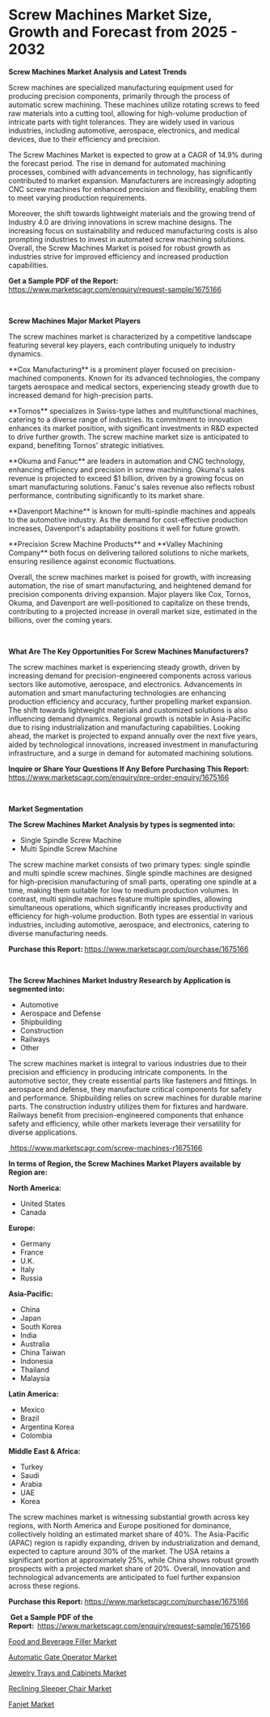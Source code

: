 <p><h1>Screw Machines Market Size, Growth and Forecast from 2025 - 2032</h1></p><p><strong>Screw Machines Market Analysis and Latest Trends</strong></p>
<p><p>Screw machines are specialized manufacturing equipment used for producing precision components, primarily through the process of automatic screw machining. These machines utilize rotating screws to feed raw materials into a cutting tool, allowing for high-volume production of intricate parts with tight tolerances. They are widely used in various industries, including automotive, aerospace, electronics, and medical devices, due to their efficiency and precision.</p><p>The Screw Machines Market is expected to grow at a CAGR of 14.9% during the forecast period. The rise in demand for automated machining processes, combined with advancements in technology, has significantly contributed to market expansion. Manufacturers are increasingly adopting CNC screw machines for enhanced precision and flexibility, enabling them to meet varying production requirements.</p><p>Moreover, the shift towards lightweight materials and the growing trend of Industry 4.0 are driving innovations in screw machine designs. The increasing focus on sustainability and reduced manufacturing costs is also prompting industries to invest in automated screw machining solutions. Overall, the Screw Machines Market is poised for robust growth as industries strive for improved efficiency and increased production capabilities.</p></p>
<p><strong>Get a Sample PDF of the Report:&nbsp;</strong> <a href="https://www.marketscagr.com/enquiry/request-sample/1675166?utm_campaign=1848&utm_medium=2&utm_source=Github&utm_content=ia&utm_term=28022025&utm_id=screw-machines">https://www.marketscagr.com/enquiry/request-sample/1675166</a></p>
<p>&nbsp;</p>
<p><strong>Screw Machines Major Market Players</strong></p>
<p><p>The screw machines market is characterized by a competitive landscape featuring several key players, each contributing uniquely to industry dynamics. </p><p>**Cox Manufacturing** is a prominent player focused on precision-machined components. Known for its advanced technologies, the company targets aerospace and medical sectors, experiencing steady growth due to increased demand for high-precision parts. </p><p>**Tornos** specializes in Swiss-type lathes and multifunctional machines, catering to a diverse range of industries. Its commitment to innovation enhances its market position, with significant investments in R&D expected to drive further growth. The screw machine market size is anticipated to expand, benefiting Tornos' strategic initiatives.</p><p>**Okuma and Fanuc** are leaders in automation and CNC technology, enhancing efficiency and precision in screw machining. Okuma's sales revenue is projected to exceed $1 billion, driven by a growing focus on smart manufacturing solutions. Fanuc's sales revenue also reflects robust performance, contributing significantly to its market share.</p><p>**Davenport Machine** is known for multi-spindle machines and appeals to the automotive industry. As the demand for cost-effective production increases, Davenport's adaptability positions it well for future growth.</p><p>**Precision Screw Machine Products** and **Valley Machining Company** both focus on delivering tailored solutions to niche markets, ensuring resilience against economic fluctuations.</p><p>Overall, the screw machines market is poised for growth, with increasing automation, the rise of smart manufacturing, and heightened demand for precision components driving expansion. Major players like Cox, Tornos, Okuma, and Davenport are well-positioned to capitalize on these trends, contributing to a projected increase in overall market size, estimated in the billions, over the coming years.</p></p>
<p>&nbsp;</p>
<p><strong>What Are The Key Opportunities For Screw Machines Manufacturers?</strong></p>
<p><p>The screw machines market is experiencing steady growth, driven by increasing demand for precision-engineered components across various sectors like automotive, aerospace, and electronics. Advancements in automation and smart manufacturing technologies are enhancing production efficiency and accuracy, further propelling market expansion. The shift towards lightweight materials and customized solutions is also influencing demand dynamics. Regional growth is notable in Asia-Pacific due to rising industrialization and manufacturing capabilities. Looking ahead, the market is projected to expand annually over the next five years, aided by technological innovations, increased investment in manufacturing infrastructure, and a surge in demand for automated machining solutions.</p></p>
<p><strong>Inquire or Share Your Questions If Any Before Purchasing This Report:</strong> <a href="https://www.marketscagr.com/enquiry/pre-order-enquiry/1675166?utm_campaign=1848&utm_medium=2&utm_source=Github&utm_content=ia&utm_term=28022025&utm_id=screw-machines">https://www.marketscagr.com/enquiry/pre-order-enquiry/1675166</a></p>
<p>&nbsp;</p>
<p><strong>Market Segmentation</strong></p>
<p><strong>The Screw Machines Market Analysis by types is segmented into:</strong></p>
<p><ul><li>Single Spindle Screw Machine</li><li>Multi Spindle Screw Machine</li></ul></p>
<p><p>The screw machine market consists of two primary types: single spindle and multi spindle screw machines. Single spindle machines are designed for high-precision manufacturing of small parts, operating one spindle at a time, making them suitable for low to medium production volumes. In contrast, multi spindle machines feature multiple spindles, allowing simultaneous operations, which significantly increases productivity and efficiency for high-volume production. Both types are essential in various industries, including automotive, aerospace, and electronics, catering to diverse manufacturing needs.</p></p>
<p><strong>Purchase this Report:&nbsp;</strong><a href="https://www.marketscagr.com/purchase/1675166?utm_campaign=1848&utm_medium=2&utm_source=Github&utm_content=ia&utm_term=28022025&utm_id=screw-machines">https://www.marketscagr.com/purchase/1675166</a></p>
<p>&nbsp;</p>
<p><strong>The Screw Machines Market Industry Research by Application is segmented into:</strong></p>
<p><ul><li>Automotive</li><li>Aerospace and Defense</li><li>Shipbuilding</li><li>Construction</li><li>Railways</li><li>Other</li></ul></p>
<p><p>The screw machines market is integral to various industries due to their precision and efficiency in producing intricate components. In the automotive sector, they create essential parts like fasteners and fittings. In aerospace and defense, they manufacture critical components for safety and performance. Shipbuilding relies on screw machines for durable marine parts. The construction industry utilizes them for fixtures and hardware. Railways benefit from precision-engineered components that enhance safety and efficiency, while other markets leverage their versatility for diverse applications.</p></p>
<p><a href="https://www.marketscagr.com/screw-machines-r1675166?utm_campaign=1848&utm_medium=2&utm_source=Github&utm_content=ia&utm_term=28022025&utm_id=screw-machines">&nbsp;https://www.marketscagr.com/screw-machines-r1675166</a></p>
<p><strong>In terms of Region, the Screw Machines Market Players available by Region are:</strong></p>
<p>
    <p> <strong> North America: </strong>
        <ul>
            <li>United States</li>
            <li>Canada</li>
        </ul>
        </p> 
    <p> <strong> Europe: </strong>
        <ul>
            <li>Germany</li>
            <li>France</li>
            <li>U.K.</li>
            <li>Italy</li>
            <li>Russia</li>
        </ul>
        </p> 
    <p> <strong> Asia-Pacific: </strong>
        <ul>
            <li>China</li>
            <li>Japan</li>
            <li>South Korea</li>
            <li>India</li>
            <li>Australia</li>
            <li>China Taiwan</li>
            <li>Indonesia</li>
            <li>Thailand</li>
            <li>Malaysia</li>
        </ul>
        </p> 
    <p> <strong> Latin America: </strong>
        <ul>
            <li>Mexico</li>
            <li>Brazil</li>
            <li>Argentina Korea</li>
            <li>Colombia</li>
        </ul>
        </p> 
    <p> <strong> Middle East & Africa: </strong>
        <ul>
            <li>Turkey</li>
            <li>Saudi</li>
            <li>Arabia</li>
            <li>UAE</li>
            <li>Korea</li>
        </ul>
    </p>
    </p>
<p><p>The screw machines market is witnessing substantial growth across key regions, with North America and Europe positioned for dominance, collectively holding an estimated market share of 40%. The Asia-Pacific (APAC) region is rapidly expanding, driven by industrialization and demand, expected to capture around 30% of the market. The USA retains a significant portion at approximately 25%, while China shows robust growth prospects with a projected market share of 20%. Overall, innovation and technological advancements are anticipated to fuel further expansion across these regions.</p></p>
<p><strong>Purchase this Report: </strong><a href="https://www.marketscagr.com/purchase/1675166?utm_campaign=1848&utm_medium=2&utm_source=Github&utm_content=ia&utm_term=28022025&utm_id=screw-machines">https://www.marketscagr.com/purchase/1675166</a></p>
<p>&nbsp;<strong>Get a Sample PDF of the Report:&nbsp;&nbsp;</strong><a href="https://www.marketscagr.com/enquiry/request-sample/1675166?utm_campaign=1848&utm_medium=2&utm_source=Github&utm_content=ia&utm_term=28022025&utm_id=screw-machines">https://www.marketscagr.com/enquiry/request-sample/1675166</a></p>
<p><strong></strong></p>
<p><p><a href="https://github.com/dailyspunj47/Market-Research-Report-List-1/blob/main/food-and-beverage-filler-market.md?utm_campaign=1848&utm_medium=2&utm_source=Github&utm_content=ia&utm_term=28022025&utm_id=screw-machines">Food and Beverage Filler Market</a></p><p><a href="https://github.com/momossidram/Market-Research-Report-List-1/blob/main/automatic-gate-operator-market.md?utm_campaign=1848&utm_medium=2&utm_source=Github&utm_content=ia&utm_term=28022025&utm_id=screw-machines">Automatic Gate Operator Market</a></p><p><a href="https://github.com/muvdibezuh/Market-Research-Report-List-1/blob/main/jewelry-trays-and-cabinets-market.md?utm_campaign=1848&utm_medium=2&utm_source=Github&utm_content=ia&utm_term=28022025&utm_id=screw-machines">Jewelry Trays and Cabinets Market</a></p><p><a href="https://github.com/biyajausenik/Market-Research-Report-List-1/blob/main/reclining-sleeper-chair-market.md?utm_campaign=1848&utm_medium=2&utm_source=Github&utm_content=ia&utm_term=28022025&utm_id=screw-machines">Reclining Sleeper Chair Market</a></p><p><a href="https://github.com/ajayanhaizan/Market-Research-Report-List-1/blob/main/fanjet-market.md?utm_campaign=1848&utm_medium=2&utm_source=Github&utm_content=ia&utm_term=28022025&utm_id=screw-machines">Fanjet Market</a></p></p>